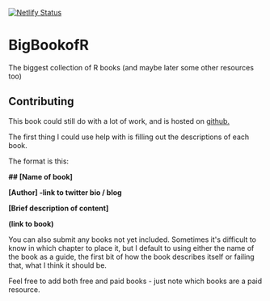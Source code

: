 [![Netlify Status](https://api.netlify.com/api/v1/badges/447ff7dc-241f-482d-a76f-552602cf5574/deploy-status)](https://app.netlify.com/sites/bigbookofr/deploys)

# BigBookofR
The biggest collection of R books (and maybe later some other resources too)


## Contributing

This book could still do with a lot of work, and is hosted on [github.](https://github.com/oscarbaruffa/BigBookofR)

The first thing I could use help with is filling out the descriptions of each book. 

The format is this:

**\#\# [Name of book]**

**[Author] -link to twitter bio / blog**

**[Brief description of content]**

**(link to book)**


You can also submit any books not yet included. Sometimes it's difficult to know in which chapter to place it, but I default to using either the name of the book as a guide, the first bit of how the book describes itself or failing that, what I think it should be. 


Feel free to add both free and paid books - just note which books are a paid resource. 
